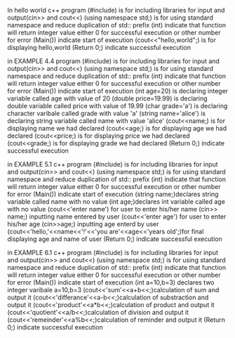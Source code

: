 In hello world c++ program (#include<iostream>) is for including libraries for input and output(cin>> and cout<<)
(using namespace std;) is for using standard namespace and reduce duplication of std:: prefix 
(int) indicate that function will return integer value either 0 for successful execution or other number for error
(Main()) indicate start of execution
(cout<<"hello,world";) is for displaying hello,world
(Return 0;) indicate successful execution


in EXAMPLE 4.4 program (#include<iostream>) is for including libraries for input and output(cin>> and cout<<)
(using namespace std;) is for using standard namespace and reduce duplication of std:: prefix 
(int) indicate that function will return integer value either 0 for successful execution or other number for error
(Main()) indicate start of execution
(int age=20) is declaring integer variable called age with value of 20
(double price=19.99) is declaring double variable called price with value of 19.99
(char grade='a') is declaring character varibale called grade with value 'a'
(string name='alice') is declaring string variable called name with value 'alice'
(cout<<name;) is for displaying name we had declared
(cout<<age;) is for displaying age we had declared
(cout<<price;) is for displaying price we had declared
(cout<<grade;) is for displaying grade we had declared
(Return 0;) indicate successful execution


in EXAMPLE 5.1 c++ program (#include<iostream>) is for including libraries for input and output(cin>> and cout<<)
(using namespace std;) is for using standard namespace and reduce duplication of std:: prefix 
(int) indicate that function will return integer value either 0 for successful execution or other number for error
(Main()) indicate start of execution
(string name;)declares string variable called name with no value
(int age;)declares int variable called age with no value
(cout<<'enter name') for user to enter his/her name
(cin>> name;) inputting name entered by user
(cout<<'enter age') for user to enter his/her age
(cin>>age;) inputting age enterd by user
(cout<<'hello,'<<name<<'!'<<'you are'<<age<<'years old';)for final displaying age and name of user
(Return 0;) indicate successful execution


in EXAMPLE 6.1 c++ program (#include<iostream>) is for including libraries for input and output(cin>> and cout<<)
(using namespace std;) is for using standard namespace and reduce duplication of std:: prefix 
(int) indicate that function will return integer value either 0 for successful execution or other number for error
(Main()) indicate start of execution
(int a=10,b=3) declares two integer varibale a=10,b=3
(cout<<'sum'<<a+b<<;)calculation of sum and output it
(cout<<'differance'<<a-b<<;)calculation of substraction and output it
(cout<<'product'<<a*b<<;)calculation of product and output it
(cout<<'quotient'<<a/b<<;)calculation of division and output it
(cout<<'remeinder'<<a%b<<;)calculation of reminder and output it
(Return 0;) indicate successful execution






